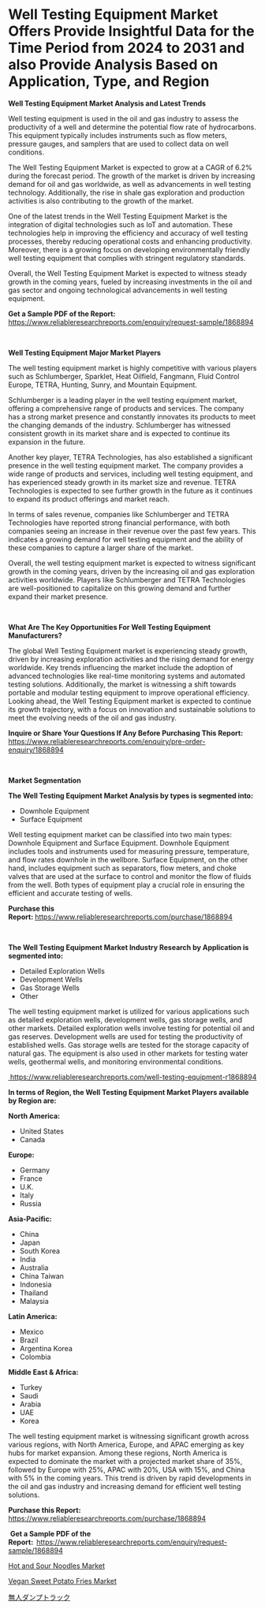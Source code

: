 <p><h1>Well Testing Equipment Market Offers Provide Insightful Data for the Time Period from 2024 to 2031 and also Provide Analysis Based on Application, Type, and Region</h1></p><p><strong>Well Testing Equipment Market Analysis and Latest Trends</strong></p>
<p><p>Well testing equipment is used in the oil and gas industry to assess the productivity of a well and determine the potential flow rate of hydrocarbons. This equipment typically includes instruments such as flow meters, pressure gauges, and samplers that are used to collect data on well conditions.</p><p>The Well Testing Equipment Market is expected to grow at a CAGR of 6.2% during the forecast period. The growth of the market is driven by increasing demand for oil and gas worldwide, as well as advancements in well testing technology. Additionally, the rise in shale gas exploration and production activities is also contributing to the growth of the market.</p><p>One of the latest trends in the Well Testing Equipment Market is the integration of digital technologies such as IoT and automation. These technologies help in improving the efficiency and accuracy of well testing processes, thereby reducing operational costs and enhancing productivity. Moreover, there is a growing focus on developing environmentally friendly well testing equipment that complies with stringent regulatory standards.</p><p>Overall, the Well Testing Equipment Market is expected to witness steady growth in the coming years, fueled by increasing investments in the oil and gas sector and ongoing technological advancements in well testing equipment.</p></p>
<p><strong>Get a Sample PDF of the Report:&nbsp;</strong> <a href="https://www.reliableresearchreports.com/enquiry/request-sample/1868894">https://www.reliableresearchreports.com/enquiry/request-sample/1868894</a></p>
<p>&nbsp;</p>
<p><strong>Well Testing Equipment Major Market Players</strong></p>
<p><p>The well testing equipment market is highly competitive with various players such as Schlumberger, Sparklet, Heat Oilfield, Fangmann, Fluid Control Europe, TETRA, Hunting, Sunry, and Mountain Equipment. </p><p>Schlumberger is a leading player in the well testing equipment market, offering a comprehensive range of products and services. The company has a strong market presence and constantly innovates its products to meet the changing demands of the industry. Schlumberger has witnessed consistent growth in its market share and is expected to continue its expansion in the future.</p><p>Another key player, TETRA Technologies, has also established a significant presence in the well testing equipment market. The company provides a wide range of products and services, including well testing equipment, and has experienced steady growth in its market size and revenue. TETRA Technologies is expected to see further growth in the future as it continues to expand its product offerings and market reach.</p><p>In terms of sales revenue, companies like Schlumberger and TETRA Technologies have reported strong financial performance, with both companies seeing an increase in their revenue over the past few years. This indicates a growing demand for well testing equipment and the ability of these companies to capture a larger share of the market.</p><p>Overall, the well testing equipment market is expected to witness significant growth in the coming years, driven by the increasing oil and gas exploration activities worldwide. Players like Schlumberger and TETRA Technologies are well-positioned to capitalize on this growing demand and further expand their market presence.</p></p>
<p>&nbsp;</p>
<p><strong>What Are The Key Opportunities For Well Testing Equipment Manufacturers?</strong></p>
<p><p>The global Well Testing Equipment market is experiencing steady growth, driven by increasing exploration activities and the rising demand for energy worldwide. Key trends influencing the market include the adoption of advanced technologies like real-time monitoring systems and automated testing solutions. Additionally, the market is witnessing a shift towards portable and modular testing equipment to improve operational efficiency. Looking ahead, the Well Testing Equipment market is expected to continue its growth trajectory, with a focus on innovation and sustainable solutions to meet the evolving needs of the oil and gas industry.</p></p>
<p><strong>Inquire or Share Your Questions If Any Before Purchasing This Report:</strong> <a href="https://www.reliableresearchreports.com/enquiry/pre-order-enquiry/1868894">https://www.reliableresearchreports.com/enquiry/pre-order-enquiry/1868894</a></p>
<p>&nbsp;</p>
<p><strong>Market Segmentation</strong></p>
<p><strong>The Well Testing Equipment Market Analysis by types is segmented into:</strong></p>
<p><ul><li>Downhole Equipment</li><li>Surface Equipment</li></ul></p>
<p><p>Well testing equipment market can be classified into two main types: Downhole Equipment and Surface Equipment. Downhole Equipment includes tools and instruments used for measuring pressure, temperature, and flow rates downhole in the wellbore. Surface Equipment, on the other hand, includes equipment such as separators, flow meters, and choke valves that are used at the surface to control and monitor the flow of fluids from the well. Both types of equipment play a crucial role in ensuring the efficient and accurate testing of wells.</p></p>
<p><strong>Purchase this Report:&nbsp;</strong><a href="https://www.reliableresearchreports.com/purchase/1868894">https://www.reliableresearchreports.com/purchase/1868894</a></p>
<p>&nbsp;</p>
<p><strong>The Well Testing Equipment Market Industry Research by Application is segmented into:</strong></p>
<p><ul><li>Detailed Exploration Wells</li><li>Development Wells</li><li>Gas Storage Wells</li><li>Other</li></ul></p>
<p><p>The well testing equipment market is utilized for various applications such as detailed exploration wells, development wells, gas storage wells, and other markets. Detailed exploration wells involve testing for potential oil and gas reserves. Development wells are used for testing the productivity of established wells. Gas storage wells are tested for the storage capacity of natural gas. The equipment is also used in other markets for testing water wells, geothermal wells, and monitoring environmental conditions.</p></p>
<p><a href="https://www.reliableresearchreports.com/well-testing-equipment-r1868894">&nbsp;https://www.reliableresearchreports.com/well-testing-equipment-r1868894</a></p>
<p><strong>In terms of Region, the Well Testing Equipment Market Players available by Region are:</strong></p>
<p>
    <p> <strong> North America: </strong>
        <ul>
            <li>United States</li>
            <li>Canada</li>
        </ul>
        </p> 
    <p> <strong> Europe: </strong>
        <ul>
            <li>Germany</li>
            <li>France</li>
            <li>U.K.</li>
            <li>Italy</li>
            <li>Russia</li>
        </ul>
        </p> 
    <p> <strong> Asia-Pacific: </strong>
        <ul>
            <li>China</li>
            <li>Japan</li>
            <li>South Korea</li>
            <li>India</li>
            <li>Australia</li>
            <li>China Taiwan</li>
            <li>Indonesia</li>
            <li>Thailand</li>
            <li>Malaysia</li>
        </ul>
        </p> 
    <p> <strong> Latin America: </strong>
        <ul>
            <li>Mexico</li>
            <li>Brazil</li>
            <li>Argentina Korea</li>
            <li>Colombia</li>
        </ul>
        </p> 
    <p> <strong> Middle East & Africa: </strong>
        <ul>
            <li>Turkey</li>
            <li>Saudi</li>
            <li>Arabia</li>
            <li>UAE</li>
            <li>Korea</li>
        </ul>
    </p>
    </p>
<p><p>The well testing equipment market is witnessing significant growth across various regions, with North America, Europe, and APAC emerging as key hubs for market expansion. Among these regions, North America is expected to dominate the market with a projected market share of 35%, followed by Europe with 25%, APAC with 20%, USA with 15%, and China with 5% in the coming years. This trend is driven by rapid developments in the oil and gas industry and increasing demand for efficient well testing solutions.</p></p>
<p><strong>Purchase this Report: </strong><a href="https://www.reliableresearchreports.com/purchase/1868894">https://www.reliableresearchreports.com/purchase/1868894</a></p>
<p>&nbsp;<strong>Get a Sample PDF of the Report:&nbsp;&nbsp;</strong><a href="https://www.reliableresearchreports.com/enquiry/request-sample/1868894">https://www.reliableresearchreports.com/enquiry/request-sample/1868894</a></p>
<p><strong></strong></p>
<p><p><a href="https://github.com/mhrnetwork1/Market-Research-Report-List-1/blob/main/hot-and-sour-noodles-market.md">Hot and Sour Noodles Market</a></p><p><a href="https://github.com/zcbxbnir25/Market-Research-Report-List-1/blob/main/vegan-sweet-potato-fries-market.md">Vegan Sweet Potato Fries Market</a></p><p><a href="https://github.com/DanykaKilback/Market-Research-Report-List-1/blob/main/6514795153081.md">無人ダンプトラック</a></p></p>